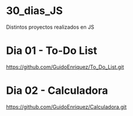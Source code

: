 # 30_dias_JS
Distintos proyectos realizados en JS


# Dia 01 - To-Do List

 https://github.com/GuidoEnriquez/To_Do_List.git

 # Dia 02 - Calculadora
 https://github.com/GuidoEnriquez/Calculadora.git
